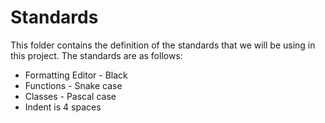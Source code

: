 # Standards

This folder contains the definition of the standards that we will be using in this project.  The standards are as follows:

- Formatting Editor - Black
- Functions - Snake case
- Classes - Pascal case
- Indent is 4 spaces
